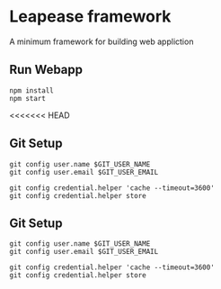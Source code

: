 Leapease framework
==================

A minimum framework for building web appliction


Run Webapp
----------

```
npm install 
npm start
```

<<<<<<< HEAD

Git Setup
---------
```
git config user.name $GIT_USER_NAME
git config user.email $GIT_USER_EMAIL

git config credential.helper 'cache --timeout=3600'
git config credential.helper store
```


Git Setup
---------
```
git config user.name $GIT_USER_NAME
git config user.email $GIT_USER_EMAIL

git config credential.helper 'cache --timeout=3600'
git config credential.helper store
```

